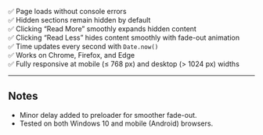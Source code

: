 ✅ Page loads without console errors  
✅ Hidden sections remain hidden by default  
✅ Clicking “Read More” smoothly expands hidden content  
✅ Clicking “Read Less” hides content smoothly with fade-out animation  
✅ Time updates every second with `Date.now()`  
✅ Works on Chrome, Firefox, and Edge  
✅ Fully responsive at mobile (≤ 768 px) and desktop (> 1024 px) widths  

---

## Notes
- Minor delay added to preloader for smoother fade-out.  
- Tested on both Windows 10 and mobile (Android) browsers.
